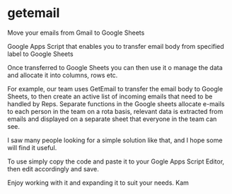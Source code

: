 # getemail
Move your emails from Gmail to Google Sheets

Google Apps Script that enables you to transfer email body from specified label to Google Sheets

Once transferred to Google Sheets you can then use it o manage the data and allocate it into columns, rows etc.

For example, our team uses GetEmail to transfer the email body to Google Sheets, to then create an active list of incoming emails that need to be handled by Reps. Separate functions in the Google sheets allocate e-mails to each person in the team on a rota basis, relevant data is extracted from emails and displayed on a separate sheet that everyone in the team can see.

I saw many people looking for a simple solution like that, and I hope some will find it useful.

To use simply copy the code and paste it to your Gogle Apps Script Editor, then edit accordingly and save.

Enjoy working with it and expanding it to suit your needs. Kam
